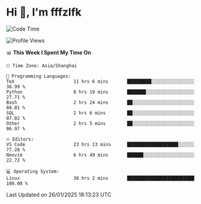 # Hi 👋, I'm fffzlfk

<!--START_SECTION:waka-->
![Code Time](http://img.shields.io/badge/Code%20Time-1%2C199%20hrs%2035%20mins-blue)

![Profile Views](http://img.shields.io/badge/Profile%20Views-0-blue)

📊 **This Week I Spent My Time On** 

```text
🕑︎ Time Zone: Asia/Shanghai

💬 Programming Languages: 
TeX                      11 hrs 6 mins       █████████░░░░░░░░░░░░░░░░   36.99 % 
Python                   8 hrs 19 mins       ███████░░░░░░░░░░░░░░░░░░   27.71 % 
Bash                     2 hrs 24 mins       ██░░░░░░░░░░░░░░░░░░░░░░░   08.01 % 
SQL                      2 hrs 6 mins        ██░░░░░░░░░░░░░░░░░░░░░░░   07.02 % 
Other                    2 hrs 5 mins        ██░░░░░░░░░░░░░░░░░░░░░░░   06.97 % 

🔥 Editors: 
VS Code                  23 hrs 13 mins      ███████████████████░░░░░░   77.28 % 
Neovim                   6 hrs 49 mins       ██████░░░░░░░░░░░░░░░░░░░   22.72 % 

💻 Operating System: 
Linux                    30 hrs 2 mins       █████████████████████████   100.00 % 
```


 Last Updated on 26/01/2025 18:13:23 UTC
<!--END_SECTION:waka-->
